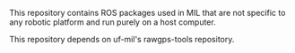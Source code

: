 This repository contains ROS packages used in MIL that are
not specific to any robotic platform and run purely on a
host computer.

This repository depends on uf-mil's rawgps-tools repository.
